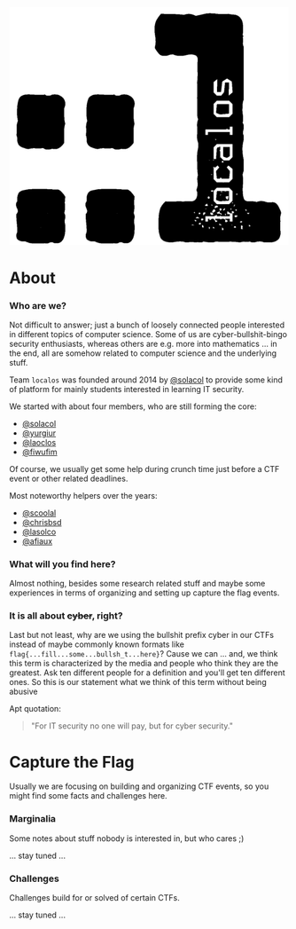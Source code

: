 <picture>
  <source media="(prefers-color-scheme: dark)" srcset="https://github.com/localos/.github/blob/main/images/logo_light.png?raw=true">
  <source media="(prefers-color-scheme: light)" srcset="https://github.com/localos/.github/blob/main/images/logo_dark.png?raw=true">
  <img alt="localos logo" src="https://github.com/localos/.github/blob/main/images/logo_dark.png?raw=true">
</picture>

# About 

### Who are we?
Not difficult to answer; just a bunch of loosely connected people interested in different topics of computer science. Some of us are cyber-bullshit-bingo security enthusiasts, whereas others are e.g. more into mathematics ... in the end, all are somehow related to computer science and the underlying stuff.

Team `localos` was founded around 2014 by [@solacol](https://github.com/solacol) to provide some kind of platform for mainly students interested in learning IT security.

We started with about four members, who are still forming the core:

- [@solacol](https://github.com/solacol)
- [@yurgiur](https://github.com/yurgiur)
- [@laoclos](https://github.com/laoclos)
- [@fiwufim](https://github.com/fiwufim)

Of course, we usually get some help during crunch time just before a CTF event or other related deadlines.

Most noteworthy helpers over the years:

- [@scoolal](https://github.com/scoolal)
- [@chrisbsd](https://github.com/chrisbsd/)
- [@lasolco](https://github.com/lasolco)
- [@afiaux](https://github.com/afiaux)

### What will you find here?
Almost nothing, besides some research related stuff and maybe some experiences in terms of organizing and setting up capture the flag events.

### It is all about ~~cyber~~, right?
Last but not least, why are we using the bullshit prefix cyber in our CTFs instead of maybe commonly known formats like `flag{...fill...some...bullsh_t...here}`? Cause we can ... and, we think this term is characterized by the media and people who think they are the greatest. Ask ten different people for a definition and you'll get ten different ones.
So this is our statement what we think of this term without being abusive

Apt quotation:
> 
> "For IT security no one will pay, but for cyber security."
> 

# Capture the Flag
Usually we are focusing on building and organizing CTF events, so you might find some facts and challenges here.

### Marginalia
Some notes about stuff nobody is interested in, but who cares ;)

... stay tuned ...

### Challenges
Challenges build for or solved of certain CTFs.

... stay tuned ...
